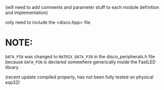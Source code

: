(will need to add comments and parameter stuff to each module definition and implementation)

only need to include the <disco.hpp> file




# NOTE:
`DATA_PIN` was changed to `MATRIX_DATA_PIN` in the disco_peripherals.h file because `DATA_PIN` is declared somewhere generically inside the FastLED library

(recent update compiled properly, has not been fully tested on physical esp32)
